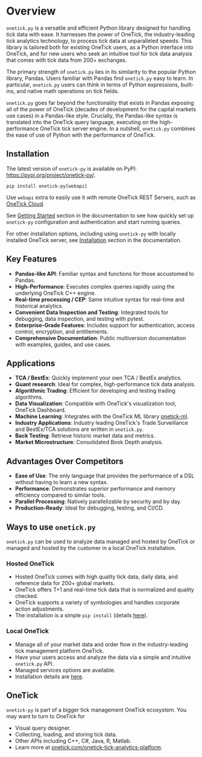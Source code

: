 # Overview

``onetick.py`` is a versatile and efficient Python library designed for handling tick data with ease.
It harnesses the power of OneTick, the industry-leading tick analytics technology, to process tick
data at unparalleled speeds. This library is tailored both for existing OneTick users,
as a Python interface into OneTick, and for new users who seek an intuitive tool for tick data analysis
that comes with tick data from 200+ exchanges.

The primary strength of ``onetick.py`` lies in its similarity to the popular Python library, Pandas.
Users familiar with Pandas find ``onetick.py`` easy to learn. In particular, ``onetick.py`` users
can think in terms of Python expressions, built-ins, and native math operations on tick fields.

``onetick.py`` goes far beyond the functionality that exists in Pandas exposing all of the power of OneTick
(decades of development for the capital markets use cases) in a Pandas-like style. Crucially, the
Pandas-like syntax is translated into the OneTick query language, executing on the high-performance
OneTick tick server engine. In a nutshell, ``onetick.py`` combines the ease of use of Python
with the performance of  OneTick.

## Installation

The latest version of ``onetick-py`` is available on PyPI: <https://pypi.org/project/onetick-py/>.

    pip install onetick-py[webapi]

Use ``webapi`` extra to easily use it with remote OneTick REST Servers, such as [OneTick Cloud](https://www.onetick.com/cloud-services).

See [Getting Started](https://docs.pip.distribution.sol.onetick.com/static/getting_started/root.html)
section in the documentation to see how quickly set up ``onetick-py`` configuration
and authentication and start running queries.

For other installation options, including using ``onetick-py`` with locally installed OneTick server,
see [Installation](https://docs.pip.distribution.sol.onetick.com/static/installation/webapi.html)
section in the documentation.

## Key Features

- **Pandas-like API**: Familiar syntax and functions for those accustomed to Pandas.
- **High-Performance**: Executes complex queries rapidly using the underlying OneTick C++ engine.
- **Real-time processing / CEP**: Same intuitive syntax for real-time and historical analytics.
- **Convenient Data Inspection and Testing**: Integrated tools for debugging, data inspection, and testing with pytest.
- **Enterprise-Grade Features**: Includes support for authentication, access control, encryption, and entitlements.
- **Comprehensive Documentation**: Public multiversion documentation with examples, guides, and use cases.

## Applications

- **TCA / BestEx**: Quickly implement your own TCA / BestEx analytics.
- **Quant research**: Ideal for complex, high-performance tick data analysis.
- **Algorithmic Trading**: Efficient for developing and testing trading algorithms.
- **Data Visualization**: Compatible with OneTick's visualization tool, OneTick Dashboard.
- **Machine Learning**: Integrates with the OneTick ML library [onetick-ml](https://dsframework.pip.distribution.sol.onetick.com/intro.html).
- **Industry Applications**: Industry leading OneTick's Trade Surveillance and BestEx/TCA solutions are written in ``onetick.py``.
- **Back Testing**: Retrieve historic market data and metrics.
- **Market Microstructure**:  Consolidated Book Depth analysis.

## Advantages Over Competitors

- **Ease of Use**: The only language that provides the performance of a DSL without having to learn a new syntax.
- **Performance**: Demonstrates superior performance and memory efficiency compared to similar tools.
- **Parallel Processing**: Natively parallelizable by security and by day.
- **Production-Ready**: Ideal for debugging, testing, and CI/CD.

## Ways to use ``onetick.py``

``onetick.py`` can be used to analyze data managed and hosted by OneTick or managed and
hosted by the customer in a local OneTick installation.

### Hosted OneTick

- Hosted OneTick comes with high quality tick data, daily data, and reference data for 200+ global markets.
- OneTick offers T+1 and real-time tick data that is normalized and quality checked.
- OneTick supports a variety of symbologies and handles corporate action adjustments.
- The installation is a simple ``pip install`` (details [here](https://docs.pip.distribution.sol.onetick.com/static/installation/webapi.html)).

### Local OneTick

- Manage all of your market data and order flow in the industry-leading tick management platform OneTick.
- Have your users access and analyze the data via a simple and intuitive ``onetick.py`` API.
- Managed services options are available.
- Installation details are [here](https://docs.pip.distribution.sol.onetick.com/static/installation/onprem.html).

## OneTick

``onetick-py`` is part of a bigger tick management OneTick ecosystem. You may want to turn to OneTick for

- Visual query designer.
- Collecting, loading, and storing tick data.
- Other APIs including C++, C#, Java, R, Matlab.
- Learn more at [onetick.com/onetick-tick-analytics-platform](https://www.onetick.com/onetick-tick-analytics-platform).
